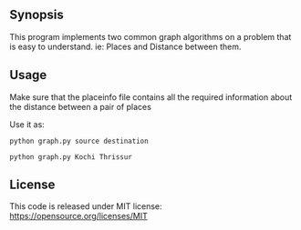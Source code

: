 ## Synopsis

This program implements two common graph algorithms on a problem that is easy to understand. ie: Places and Distance between them.
## Usage

Make sure that the placeinfo file contains all the required information about the distance between a pair of places

Use it as:

`python graph.py source destination`

`python graph.py Kochi Thrissur`



## License

This code is released under MIT license: https://opensource.org/licenses/MIT